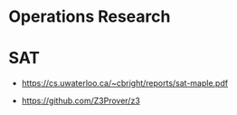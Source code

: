 
# Operations Research

# SAT

+ https://cs.uwaterloo.ca/~cbright/reports/sat-maple.pdf

+ https://github.com/Z3Prover/z3
